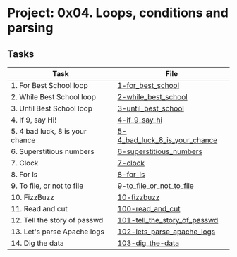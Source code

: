 # Project: 0x04. Loops, conditions and parsing

## Tasks

| Task | File |
| ---- | ---- |
| 1. For Best School loop | [1-for_best_school](./1-for_best_school) |
| 2. While Best School loop | [2-while_best_school](./2-while_best_school) |
| 3. Until Best School loop | [3-until_best_school](./3-until_best_school) |
| 4. If 9, say Hi! | [4-if_9_say_hi](./4-if_9_say_hi) |
| 5. 4 bad luck, 8 is your chance | [5-4_bad_luck_8_is_your_chance](./5-4_bad_luck_8_is_your_chance) |
| 6. Superstitious numbers | [6-superstitious_numbers](./6-superstitious_numbers) |
| 7. Clock | [7-clock](./7-clock) |
| 8. For ls | [8-for_ls](./8-for_ls) |
| 9. To file, or not to file | [9-to_file_or_not_to_file](./9-to_file_or_not_to_file) |
| 10. FizzBuzz | [10-fizzbuzz](./10-fizzbuzz) |
| 11. Read and cut | [100-read_and_cut](./100-read_and_cut) |
| 12. Tell the story of passwd | [101-tell_the_story_of_passwd](./101-tell_the_story_of_passwd) ||
| 13. Let's parse Apache logs | [102-lets_parse_apache_logs](./102-lets_parse_apache_logs) |
| 14. Dig the data | [103-dig_the-data](./103-dig_the-data) |